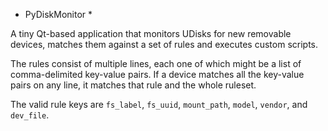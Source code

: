 * PyDiskMonitor *

A tiny Qt-based application that monitors UDisks for new removable devices,
matches them against a set of rules and executes custom scripts.

The rules consist of multiple lines, each one of which might be a list of
comma-delimited key-value pairs. If a device matches all the key-value pairs on
any line, it matches that rule and the whole ruleset. 

The valid rule keys are `fs_label`, `fs_uuid`, `mount_path`, `model`, `vendor`,
and `dev_file`. 
